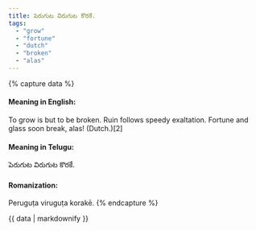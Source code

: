 ```yaml
---
title: పెరుగుట విరుగుట కొరకే.
tags:
  - "grow"
  - "fortune"
  - "dutch"
  - "broken"
  - "alas"
---
```


{% capture data %}
#### Meaning in English:
To grow is but to be broken.
Ruin follows speedy exaltation.
Fortune and glass soon break, alas! (Dutch.)[2]

#### Meaning in Telugu:
పెరుగుట విరుగుట కొరకే.

#### Romanization:
Peruguṭa viruguṭa korakē.
{% endcapture %}

{{ data | markdownify }}

